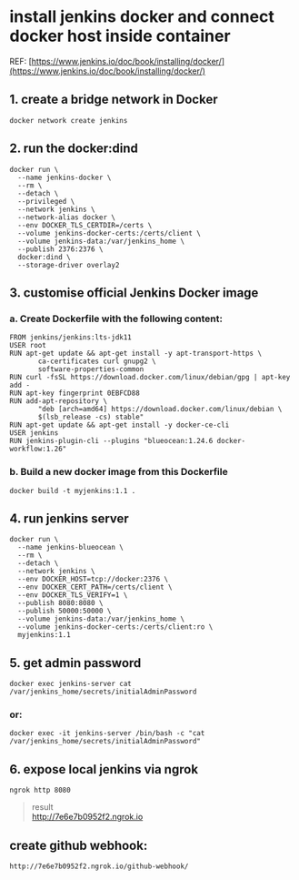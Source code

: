 # install jenkins docker and connect docker host inside container
REF: [https://www.jenkins.io/doc/book/installing/docker/](https://www.jenkins.io/doc/book/installing/docker/)

## 1. create a bridge network in Docker
```
docker network create jenkins
```

## 2. run the docker:dind
```
docker run \
  --name jenkins-docker \
  --rm \
  --detach \
  --privileged \
  --network jenkins \
  --network-alias docker \
  --env DOCKER_TLS_CERTDIR=/certs \
  --volume jenkins-docker-certs:/certs/client \
  --volume jenkins-data:/var/jenkins_home \
  --publish 2376:2376 \
  docker:dind \
  --storage-driver overlay2
```

## 3. customise official Jenkins Docker image
###   a. Create Dockerfile with the following content:

```
FROM jenkins/jenkins:lts-jdk11
USER root
RUN apt-get update && apt-get install -y apt-transport-https \
       ca-certificates curl gnupg2 \
       software-properties-common
RUN curl -fsSL https://download.docker.com/linux/debian/gpg | apt-key add -
RUN apt-key fingerprint 0EBFCD88
RUN add-apt-repository \
       "deb [arch=amd64] https://download.docker.com/linux/debian \
       $(lsb_release -cs) stable"
RUN apt-get update && apt-get install -y docker-ce-cli
USER jenkins
RUN jenkins-plugin-cli --plugins "blueocean:1.24.6 docker-workflow:1.26"
```

###   b. Build a new docker image from this Dockerfile
```
docker build -t myjenkins:1.1 .
```

## 4. run jenkins server
```
docker run \
  --name jenkins-blueocean \
  --rm \
  --detach \
  --network jenkins \
  --env DOCKER_HOST=tcp://docker:2376 \
  --env DOCKER_CERT_PATH=/certs/client \
  --env DOCKER_TLS_VERIFY=1 \
  --publish 8080:8080 \
  --publish 50000:50000 \
  --volume jenkins-data:/var/jenkins_home \
  --volume jenkins-docker-certs:/certs/client:ro \
  myjenkins:1.1
```

## 5. get admin password
```
docker exec jenkins-server cat /var/jenkins_home/secrets/initialAdminPassword
```
### or:
```
docker exec -it jenkins-server /bin/bash -c "cat /var/jenkins_home/secrets/initialAdminPassword"
```

## 6. expose local jenkins via ngrok
```
ngrok http 8080
```
> result  
> http://7e6e7b0952f2.ngrok.io
## create github webhook:
```
http://7e6e7b0952f2.ngrok.io/github-webhook/
```